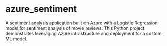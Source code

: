 # azure_sentiment
A sentiment analysis application built on Azure with a Logistic Regression model for sentiment analysis of movie reviews. This Python project demonstrates leveraging Azure infrastructure and deployment for a custom ML model.
